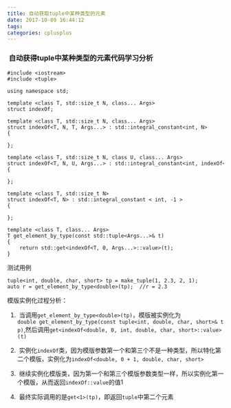 ```yaml
---
title: 自动获取tuple中某种类型的元素
date: 2017-10-09 16:44:12
tags:
categories: cplusplus
---
```

###  自动获得tuple中某种类型的元素代码学习分析

```
#include <iostream>
#include <tuple>

using namespace std;

template <class T, std::size_t N, class... Args>
struct indexOf;

template <class T, std::size_t N, class... Args>
struct indexOf<T, N, T, Args...> : std::integral_constant<int, N>
{

};

template <class T, std::size_t N, class U, class... Args>
struct indexOf<T, N, U, Args...> : std::integral_constant<int, indexOf<T, N + 1, Args...>::value>
{

};

template <class T, std::size_t N>
struct indexOf<T, N> : std::integral_constant < int, -1 >
{

};

template <class T, class... Args>
T get_element_by_type(const std::tuple<Args...>& t)
{
    return std::get<indexOf<T, 0, Args...>::value>(t);
}
```

测试用例
```
tuple<int, double, char, short> tp = make_tuple(1, 2.3, 2, 1);
auto r = get_element_by_type<double>(tp);  //r = 2.3
```

模版实例化过程分析：
1.  当调用`get_element_by_type<double>(tp)`，模版被实例化为`double get_element_by_type(const tuple<int, double, char, short>& tp)`,然后调用`get<indexOf<double, 0, int, double, char, short>::value>(t)`

2.  实例化`indexOf`类，因为模版参数第一个和第三个不是一种类型，所以特化第二个模版，实例化为`indexOf<double, 0 + 1, double, char, short>`

3.  继续实例化模版类，因为第一个和第三个模版参数类型一样，所以实例化第一个模版，从而返回`indexOf::value`的值1

4.  最终实际调用的是`get<1>(tp)`，即返回`tuple`中第二个元素
